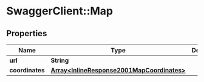 # SwaggerClient::Map

## Properties
Name | Type | Description | Notes
------------ | ------------- | ------------- | -------------
**url** | **String** |  | [optional] 
**coordinates** | [**Array&lt;InlineResponse2001MapCoordinates&gt;**](InlineResponse2001MapCoordinates.md) |  | [optional] 


